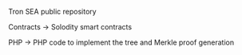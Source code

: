 Tron SEA public repository

Contracts -> Solodity smart contracts

PHP -> PHP code to implement the tree and Merkle proof generation
